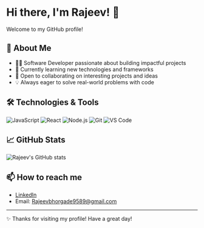 # Hi there, I'm Rajeev! 👋

Welcome to my GitHub profile!

## 🚀 About Me

- 🧑‍💻 Software Developer passionate about building impactful projects
- 🌱 Currently learning new technologies and frameworks
- 🤝 Open to collaborating on interesting projects and ideas
- 💡 Always eager to solve real-world problems with code

## 🛠️ Technologies & Tools

![JavaScript](https://img.shields.io/badge/-JavaScript-black?style=flat-square&logo=javascript)
![React](https://img.shields.io/badge/-React-black?style=flat-square&logo=react)
![Node.js](https://img.shields.io/badge/-Node.js-black?style=flat-square&logo=node.js)
![Git](https://img.shields.io/badge/-Git-black?style=flat-square&logo=git)
![VS Code](https://img.shields.io/badge/-VS%20Code-black?style=flat-square&logo=visual-studio-code)

## 📈 GitHub Stats

![Rajeev's GitHub stats](https://github-readme-stats.vercel.app/api?username=Rajeev-9589&show_icons=true&theme=default)

## 📫 How to reach me

- [LinkedIn](https://www.linkedin.com/in/rajeevbhorgade/)
- Email: Rajeevbhorgade9589@gmail.com

---

✨ Thanks for visiting my profile! Have a great day!
